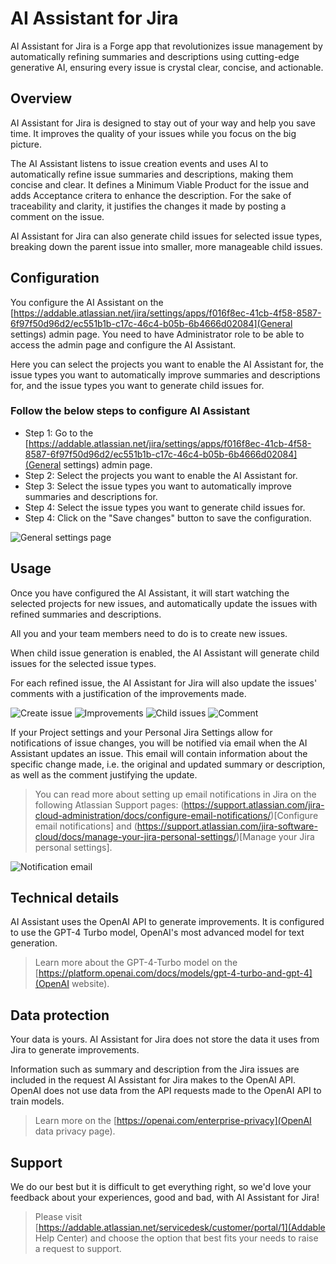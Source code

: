 # AI Assistant for Jira
AI Assistant for Jira is a Forge app that revolutionizes issue management by automatically refining summaries and descriptions using cutting-edge generative AI, ensuring every issue is crystal clear, concise, and actionable.

## Overview
AI Assistant for Jira is designed to stay out of your way and help you save time. It improves the quality of your issues while you focus on the big picture.

The AI Assistant listens to issue creation events and uses AI to automatically refine issue summaries and descriptions, making them concise and clear. It defines a Minimum Viable Product for the issue and adds Acceptance critera to enhance the description. For the sake of traceability and clarity, it justifies the changes it made by posting a comment on the issue.

AI Assistant for Jira can also generate child issues for selected issue types, breaking down the parent issue into smaller, more manageable child issues.

## Configuration
You configure the AI Assistant on the [https://addable.atlassian.net/jira/settings/apps/f016f8ec-41cb-4f58-8587-6f97f50d96d2/ec551b1b-c17c-46c4-b05b-6b4666d02084](General settings) admin page. You need to have Administrator role to be able to access the admin page and configure the AI Assistant.

Here you can select the projects you want to enable the AI Assistant for, the issue types you want to automatically improve summaries and descriptions for, and the issue types you want to generate child issues for.

### Follow the below steps to configure AI Assistant

- Step 1: Go to the [https://addable.atlassian.net/jira/settings/apps/f016f8ec-41cb-4f58-8587-6f97f50d96d2/ec551b1b-c17c-46c4-b05b-6b4666d02084](General settings) admin page.
- Step 2: Select the projects you want to enable the AI Assistant for.
- Step 3: Select the issue types you want to automatically improve summaries and descriptions for.
- Step 4: Select the issue types you want to generate child issues for.
- Step 4: Click on the "Save changes" button to save the configuration.

![General settings page](aia-admin-page.png "General settings page")

## Usage
Once you have configured the AI Assistant, it will start watching the selected projects for new issues, and automatically update the issues with refined summaries and descriptions.

All you and your team members need to do is to create new issues.

When child issue generation is enabled, the AI Assistant will generate child issues for the selected issue types.

For each refined issue, the AI Assistant for Jira will also update the issues' comments with a justification of the improvements made.

![Create issue](aia-create-issue-summary.png "Create issue")
![Improvements](aia-issue-improved-summary-and-description.png "Improved summary and description")
![Child issues](aia-issue-improved-child-issues.png "Generated child issues")
![Comment](aia-issue-improved-comment.png "Comment")

If your Project settings and your Personal Jira Settings allow for notifications of issue changes, you will be notified via email when the AI Assistant updates an issue. This email will contain information about the specific change made, i.e. the original and updated summary or description, as well as the comment justifying the update.

> You can read more about setting up email notifications in Jira on the following Atlassian Support pages: (https://support.atlassian.com/jira-cloud-administration/docs/configure-email-notifications/)[Configure email notifications] and (https://support.atlassian.com/jira-software-cloud/docs/manage-your-jira-personal-settings/)[Manage your Jira personal settings].

![Notification email](aia-email-notification-wide.png "Notification email")

## Technical details

AI Assistant uses the OpenAI API to generate improvements. It is configured to use the GPT-4 Turbo model, OpenAI's most advanced model for text generation.

> Learn more about the GPT-4-Turbo model on the [https://platform.openai.com/docs/models/gpt-4-turbo-and-gpt-4](OpenAI website).

## Data protection

Your data is yours. AI Assistant for Jira does not store the data it uses from Jira to generate improvements.

Information such as summary and description from the Jira issues are included in the request AI Assistant for Jira makes to the OpenAI API. OpenAI does not use data from the API requests made to the OpenAI API to train models.

> Learn more on the [https://openai.com/enterprise-privacy](OpenAI data privacy page).

## Support

We do our best but it is difficult to get everything right, so we'd love your feedback about your experiences, good and bad, with AI Assistant for Jira!

> Please visit [https://addable.atlassian.net/servicedesk/customer/portal/1](Addable Help Center) and choose the option that best fits your needs to raise a request to support.
